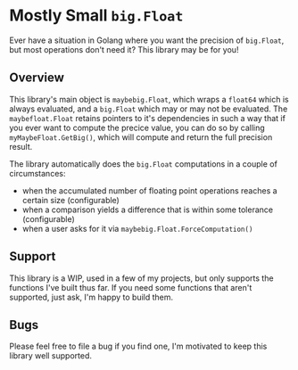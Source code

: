 # Mostly Small `big.Float`

Ever have a situation in Golang where you want the precision of `big.Float`, but most
operations don't need it? This library may be for you!

## Overview

This library's main object is `maybebig.Float`, which wraps a `float64` which is always
evaluated, and a `big.Float` which may or may not be evaluated. The `maybefloat.Float` 
retains pointers to it's dependencies in such a way that if you ever want to compute the
precice value, you can do so by calling `myMaybeFloat.GetBig()`, which will compute and
return the full precision result.

The library automatically does the `big.Float` computations in a couple of circumstances:

- when the accumulated number of floating point operations reaches a certain size
(configurable)
- when a comparison yields a difference that is within some tolerance (configurable)
- when a user asks for it via `maybebig.Float.ForceComputation()`

## Support 

This library is a WIP, used in a few of my projects, but only supports the functions I've
built thus far. If you need some functions that aren't supported, just ask, I'm happy to
build them.

## Bugs

Please feel free to file a bug if you find one, I'm motivated to keep this library well supported.
